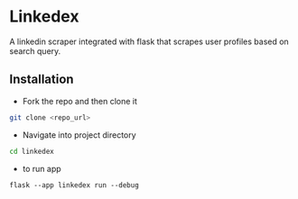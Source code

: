 # Linkedex

A linkedin scraper integrated with flask that scrapes user profiles based on search query.

## Installation

- Fork the repo and then clone it

```bash
git clone <repo_url>
```

- Navigate into project directory

```bash
cd linkedex
```

- to run app

```
flask --app linkedex run --debug
```

